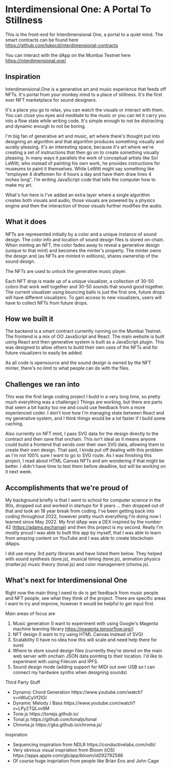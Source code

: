 # Interdimensional One: A Portal To Stillness

This is the front-end for Interdimensional One, a portal to a quiet mind.
The smart contracts can be found here
https://github.com/lukecd/interdimensional-contracts

You can interact with the dApp on the Mumbai Testnet here
https://interdimensional.one/

## Inspiration
Interdimensional.One is a generative art and music experience that feeds off NFTs. It's portal from your monkey mind to a place of stillness. It's the first ever NFT marketplace for sound designers.

It's a place you go to relax, you can watch the visuals or interact with them. You can close you eyes and meditate to the music or you can let it carry you into a flow state while writing code. It's simple enough to not be distracting and dynamic enough to not be boring. 

I'm big fan of generative art and music, art where there's thought put into designing an algorithm and that algorithm produces something visually and aurally pleasing. It's an interesting space, because it's art where we're creating a set of instructions that then go on to create something visually pleasing. In many ways it parallels the work of conceptual artists like Sol LeWitt, who instead of painting his own work, he provides instructions for museums to paint it themselves. While LeWitt might say something like "employee 4 draftsmen for 4 hours a day and have them draw lines 4 inches long", I'm writing JavaScript code that tells the computer how to make my art.

What's fun here is I've added an extra layer where a single algorithm creates both visuals and audio, those visuals are powered by a physics engine and then the interaction of those visuals further modifies the audio. 

## What it does
NFTs are represented initially by a color and a unique instance of sound design. The color info and location of sound design files is stored on-chain. When minting an NFT, the color fades away to reveal a generative design (unique to that mint) and becomes the minter's property. The minter owns the design and (as NFTs are minted in editions), shares ownership of the sound design. 

The NFTs are used to unlock the generative music player. 

Each NFT drop is made up of a unique visualizer, a collection of 30-50 colors that work well together and 30-50 sounds that sound good together. The current visualizer using bouncing balls is just the first one, future drops will have different visualizers. To gain access to new visualizers, users will have to collect NFTs from future drops. 

## How we built it
The backend is a smart contract currently running on the Mumbai Testnet. 
The frontend is a mix of OO JavaScript and React. The main website is built using React and then generative system is built as a JavaScript plugin. This was designed to allow others to build their own uses of the NFTs and for future visualizers to easily be added.

As all code is opensource and the sound design is owned by the NFT minter, there's no limit to what people can do with the files. 

## Challenges we ran into
This was the first large coding project I build in a very long time, so pretty much everything was a challenge:) Things are working, but there are parts that seem a bit hacky too me and could use feedback from a more experienced coder. I don't love how I'm managing state between React and my generative system, and I think things would be a lot faster if I build some caching. 

Also currently on NFT mint, I pass SVG data for the design directly to the contract and then save that onchain. This isn't ideal as it means anyone could build a frontend that sends over their own SVG data, allowing them to create their own design. That said, I kinda put off dealing with this problem as I'm not 100% sure I want to go to SVG route. As I was finishing this project, I read about HTML Canvas NFTs and am wondering if that might be better. I didn't have time to test them before deadline, but will be working on it next week. 

## Accomplishments that we're proud of
My background briefly is that I went to school for computer science in the 90s, dropped out and worked in startups for 8 years ... then dropped out of that and took an 18 year break from coding. I've been getting back into coding throughout 2022, however pretty much everything I'm doing now I learned since May 2022. My first dApp was a DEX inspired by the number 42 (https://adams.exchange) and then this project is my second. Really I'm mostly proud I was able to built this app by myself, that I was able to learn from amazing content on YouTube and I was able to create blockchain dApps. 

I did use many 3rd party libraries and have listed them below. They helped with sound synthesis (tone.js), musical timing (tone.js), animation physics (matter.js) music theory (tonal.js) and color management (choma.js). 

## What's next for Interdimensional One
Right now the main thing I need to do is get feedback from music people and NFT people, see what they think of the project. There are specific areas I want to try and improve, however it would be helpful to get input first. 

Main areas of focus are
1. Music generation (I want to experiment with using Google's Magenta machine learning library https://magenta.tensorflow.org/)
2. NFT design (I want to try using HTML Canvas instead of SVG)
3. Scalability (I have no idea how this will scale and need help there for sure)
4. Where to store sound design files (currently they're stored on the main web server with onchain JSON data pointing to their location. I'd like to experiment with using Filecoin and IPFS.
5. Sound design mode (adding support for MIDI out over USB so I can connect my hardware synths when designing sounds)

Third Party Stuff
<ul>
    <li>Dynamic Chord Generation 
        https://www.youtube.com/watch?v=nWuCyVf2IGI
    </li>
    <li>Dynamic Melody / Bass 
        https://www.youtube.com/watch?v=LPy2TQLxv6M
    </li>
    <li>
        Tone.js
        https://tonejs.github.io/
    </li>
    <li>
        Tonal.js
        https://github.com/tonaljs/tonal
    </li>
    <li>
        Chroma.js
        https://gka.github.io/chroma.js/
    </li>
</ul>

Inspiration
<ul>
    <li>
        Sequencing inspiration from NDLR
        https://conductivelabs.com/ndlr/
    </li>
    <li>
        Very obvious visual inspriation from Bloom (iOS)
        https://apps.apple.com/gb/app/bloom/id292792586
    </li>
    <li>
        Of course huge inspriation from people like Brian Eno and John Cage
    </li>
</ul>